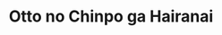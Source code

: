 --- 
title: "Otto no Chinpo ga Hairanai"
publishdate: "2018-12-31T16:48:46+02:00"
src: "https://365manga.net/manga/otto-no-chinpo-ga-hairanai"
image: "https://data.365manga.net/images/thumbnails/32652-otto-no-chinpo-ga-hairanai.jpg"
description: " This is the adaptation of the award winning doujin novel that shocked Japan and sold over 130,000 copies within a month. It even outsold Haruki Murakami's long awaited novel, 'Killing Commendatore' domestically.
While in the manga, it claims that it's just a work of fiction, the press release for the book by Fushosha, the publishing company, says (and I quote) ''Otto no Chinpo ga…"
---